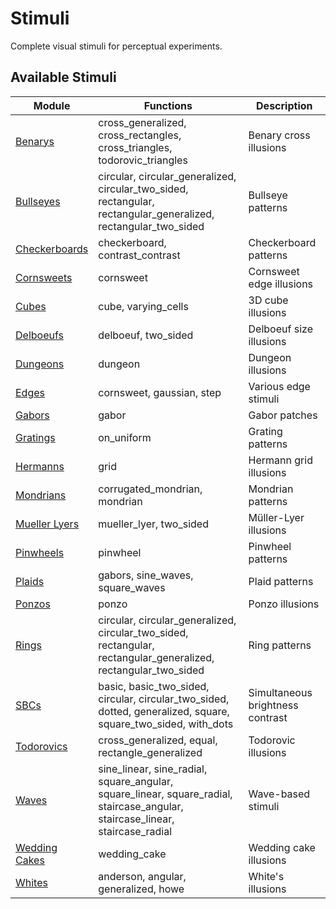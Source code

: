 # Stimuli

Complete visual stimuli for perceptual experiments.

## Available Stimuli

| Module | Functions | Description |
|--------|-----------|-------------|
| [Benarys](benarys/index.md) | cross_generalized, cross_rectangles, cross_triangles, todorovic_triangles | Benary cross illusions |
| [Bullseyes](bullseyes/index.md) | circular, circular_generalized, circular_two_sided, rectangular, rectangular_generalized, rectangular_two_sided | Bullseye patterns |
| [Checkerboards](checkerboards/index.md) | checkerboard, contrast_contrast | Checkerboard patterns |
| [Cornsweets](cornsweets/index.md) | cornsweet | Cornsweet edge illusions |
| [Cubes](cubes/index.md) | cube, varying_cells | 3D cube illusions |
| [Delboeufs](delboeufs/index.md) | delboeuf, two_sided | Delboeuf size illusions |
| [Dungeons](dungeons/index.md) | dungeon | Dungeon illusions |
| [Edges](edges/index.md) | cornsweet, gaussian, step | Various edge stimuli |
| [Gabors](gabors/index.md) | gabor | Gabor patches |
| [Gratings](gratings/index.md) | on_uniform | Grating patterns |
| [Hermanns](hermanns/index.md) | grid | Hermann grid illusions |
| [Mondrians](mondrians/index.md) | corrugated_mondrian, mondrian | Mondrian patterns |
| [Mueller Lyers](mueller_lyers/index.md) | mueller_lyer, two_sided | Müller-Lyer illusions |
| [Pinwheels](pinwheels/index.md) | pinwheel | Pinwheel patterns |
| [Plaids](plaids/index.md) | gabors, sine_waves, square_waves | Plaid patterns |
| [Ponzos](ponzos/index.md) | ponzo | Ponzo illusions |
| [Rings](rings/index.md) | circular, circular_generalized, circular_two_sided, rectangular, rectangular_generalized, rectangular_two_sided | Ring patterns |
| [SBCs](sbcs/index.md) | basic, basic_two_sided, circular, circular_two_sided, dotted, generalized, square, square_two_sided, with_dots | Simultaneous brightness contrast |
| [Todorovics](todorovics/index.md) | cross_generalized, equal, rectangle_generalized | Todorovic illusions |
| [Waves](waves/index.md) | sine_linear, sine_radial, square_angular, square_linear, square_radial, staircase_angular, staircase_linear, staircase_radial | Wave-based stimuli |
| [Wedding Cakes](wedding_cakes/index.md) | wedding_cake | Wedding cake illusions |
| [Whites](whites/index.md) | anderson, angular, generalized, howe | White's illusions |
